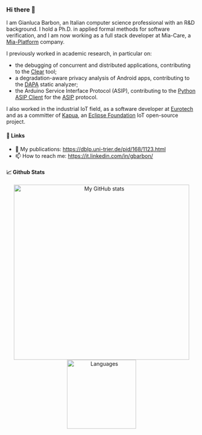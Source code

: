 ### Hi there 👋

I am Gianluca Barbon, an Italian computer science professional with an R&D background. I hold a Ph.D. in applied formal methods for software verification, and I am now working as a full stack developer at Mia-Care, a [Mia-Platform](https://github.com/mia-platform) company.

I previously worked in academic research, in particular on:
- the debugging of concurrent and distributed applications, contributing to the [Clear](https://github.com/gbarbon/clear) tool;
- a degradation-aware privacy analysis of Android apps, contributing to the [DAPA](https://github.com/gbarbon/asa) static analyzer;
- the Arduino Service Interface Protocol (ASIP), contributing to the [Python ASIP Client](https://github.com/gbarbon/python-asip) for the [ASIP](https://github.com/michaelmargolis/asip) protocol.

I also worked in the industrial IoT field, as a software developer at [Eurotech](https://github.com/eurotech) and as a committer of [Kapua](https://github.com/eclipse/kapua), an [Eclipse Foundation](https://github.com/eclipse) IoT open-source project. 

#### :link: Links

- :page_facing_up:  My publications: https://dblp.uni-trier.de/pid/168/1123.html
- 📫 How to reach me: https://it.linkedin.com/in/gbarbon/

#### 📈 Github Stats

<a align="center" href="https://github.com/gbarbon">
  <p align="center">
    <img src="https://github-readme-stats.vercel.app/api?username=gbarbon&show_icons=true&count_private=true&include_all_commits=true" alt="My GitHub stats" width="465"/>
    <img src="https://github-readme-stats.vercel.app/api/top-langs/?username=gbarbon&layout=compact&langs_count=6" alt="Languages" height="183">
  </p>
</a>

<!-- Resources: -->
<!-- Awesome GitHub Profile README: https://github.com/abhisheknaiidu/awesome-github-profile-readme -->

<!--
**gbarbon/gbarbon** is a ✨ _special_ ✨ repository because its `README.md` (this file) appears on your GitHub profile.

Here are some ideas to get you started:

- 🔭 I’m currently working on ...
- 🌱 I’m currently learning ...
- 👯 I’m looking to collaborate on ...
- 🤔 I’m looking for help with ...
- 💬 Ask me about ...
- 📫 How to reach me: ...
- 😄 Pronouns: ...
- ⚡ Fun fact: ...
-->


